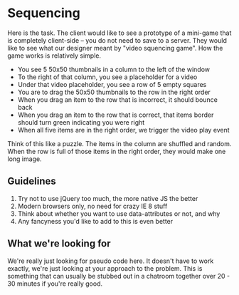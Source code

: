 
# Sequencing

Here is the task. The client would like to see a prototype of a mini-game that is completely client-side – you do not need to save to a server. They would like to see what our designer meant by "video squencing game". How the game works is relatively simple.

* You see 5 50x50 thumbnails in a column to the left of the window
* To the right of that column, you see a placeholder for a video
* Under that video placeholder, you see a row of 5 empty squares
* You are to drag the 50x50 thumbnails to the row in the right order
* When you drag an item to the row that is incorrect, it should bounce back 
* When you drag an item to the row that is correct, that items border should turn green indicating you were right
* When all five items are in the right order, we trigger the video play event

Think of this like a puzzle. The items in the column are shuffled and random. When the row is full of those items in the right order, they would make one long image. 

## Guidelines

1. Try not to use jQuery too much, the more native JS the better
2. Modern browsers only, no need for crazy IE 8 stuff
3. Think about whether you want to use data-attributes or not, and why
4. Any fancyness you'd like to add to this is even better

## What we're looking for

We're really just looking for pseudo code here. It doesn't have to work exactly, we're just looking at your approach to the problem. This is something that can usually be stubbed out in a chatroom together over 20 - 30 minutes if you're really good.
